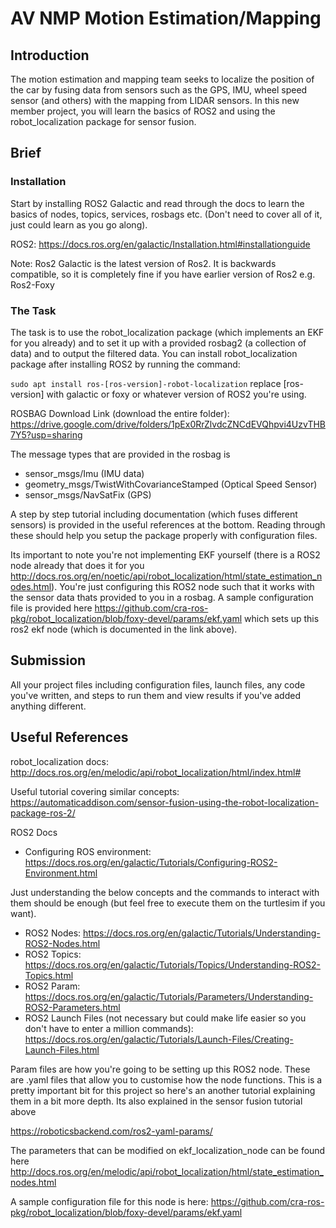 # AV NMP Motion Estimation/Mapping

## Introduction
The motion estimation and mapping team seeks to localize the position of the car by fusing data from sensors such as the GPS, IMU, wheel speed sensor (and others) with the mapping from LIDAR sensors. In this new member project, you will learn the basics of ROS2 and using the robot_localization package for sensor fusion. 

## Brief
### Installation
Start by installing ROS2 Galactic and read through the docs to learn the basics of nodes, topics, services, rosbags etc. (Don't need to cover all of it, just could learn as you go along).

ROS2: https://docs.ros.org/en/galactic/Installation.html#installationguide

Note: Ros2 Galactic is the latest version of Ros2. It is backwards compatible, so it is completely fine if you have earlier version of Ros2 e.g. Ros2-Foxy

### The Task

The task is to use the robot_localization package (which implements an EKF for you already) and to set it up with a provided rosbag2 (a collection of data) and to output the filtered data. You can install robot_localization package after installing ROS2 by running the command:

`sudo apt install ros-[ros-version]-robot-localization` replace [ros-version] with galactic or foxy or whatever version of ROS2 you're using. 

ROSBAG Download Link (download the entire folder): https://drive.google.com/drive/folders/1pEx0RrZlvdcZNCdEVQhpvi4UzvTHB7Y5?usp=sharing

The message types that are provided in the rosbag is
- sensor_msgs/Imu (IMU data)
- geometry_msgs/TwistWithCovarianceStamped (Optical Speed Sensor)
- sensor_msgs/NavSatFix (GPS)

A step by step tutorial including documentation (which fuses different sensors) is provided in the useful references at the bottom. Reading through these should help you setup the package properly with configuration files. 

Its important to note you're not implementing EKF yourself (there is a ROS2 node already that does it for you http://docs.ros.org/en/noetic/api/robot_localization/html/state_estimation_nodes.html). You're just configuring this ROS2 node such that it works with the sensor data thats provided to you in a rosbag. A sample configuration file is provided here https://github.com/cra-ros-pkg/robot_localization/blob/foxy-devel/params/ekf.yaml which sets up this ros2 ekf node (which is documented in the link above). 

## Submission
All your project files including configuration files, launch files, any code you've written, and steps to run them and view results if you've added anything different. 

## Useful References

robot_localization docs: http://docs.ros.org/en/melodic/api/robot_localization/html/index.html#

Useful tutorial covering similar concepts: https://automaticaddison.com/sensor-fusion-using-the-robot-localization-package-ros-2/

ROS2 Docs
- Configuring ROS environment: https://docs.ros.org/en/galactic/Tutorials/Configuring-ROS2-Environment.html

Just understanding the below concepts and the commands to interact with them should be enough (but feel free to execute them on the turtlesim if you want).
- ROS2 Nodes: https://docs.ros.org/en/galactic/Tutorials/Understanding-ROS2-Nodes.html
- ROS2 Topics: https://docs.ros.org/en/galactic/Tutorials/Topics/Understanding-ROS2-Topics.html
- ROS2 Param: https://docs.ros.org/en/galactic/Tutorials/Parameters/Understanding-ROS2-Parameters.html
- ROS2 Launch Files (not necessary but could make life easier so you don't have to enter a million commands): https://docs.ros.org/en/galactic/Tutorials/Launch-Files/Creating-Launch-Files.html

Param files are how you're going to be setting up this ROS2 node. These are .yaml files that allow you to customise how the node functions. This is a pretty important bit for this project so here's an another tutorial explaining them in a bit more depth. Its also explained in the sensor fusion tutorial above

https://roboticsbackend.com/ros2-yaml-params/

The parameters that can be modified on ekf_localization_node can be found here
http://docs.ros.org/en/melodic/api/robot_localization/html/state_estimation_nodes.html

A sample configuration file for this node is here: https://github.com/cra-ros-pkg/robot_localization/blob/foxy-devel/params/ekf.yaml
